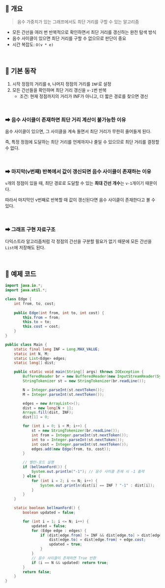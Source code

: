 ## 🔷 개요
> 음수 가중치가 있는 그래프에서도 최단 거리를 구할 수 있는 알고리즘
- 모든 간선을 여러 번 반복적으로 확인하면서 최단 거리를 갱신하는 완전 탐색 방식
- 음수 사이클이 있으면 최단 거리를 구할 수 없으므로 판단이 중요
- 시간 복잡도: `O(v * e)`

<br>

## 🔷 기본 동작
1. 시작 정점의 거리를 `0`, 나머지 정점의 거리를 `INF`로 설정
2. 모든 간선들을 확인하며 최단 거리 갱신을 `v-1`번 반복
   - 조건: 현재 정점까지의 거리가 INF가 아니고, 더 짧은 경로를 찾으면 갱신

<br>

### ➡ 음수 사이클이 존재하면 최단 거리 계산이 불가능한 이유
음수 사이클이 있으면, 그 사이클을 계속 돌면서 최단 거리가 무한히 줄어들게 된다.

즉, 특정 정점에 도달하는 최단 거리를 언제까지나 줄일 수 있으므로 최단 거리를 결정할 수 없다.

<br>

### ➡ 마지막(v번째) 반복에서 값이 갱신되면 음수 사이클이 존재하는 이유
`v`개의 정점이 있을 때, 최단 경로로 도달할 수 있는 **최대 간선 개수**는 `v-1`개이기 때문이다.

따라서 마지막인 v번째로 반복할 때 값이 갱신된다면 음수 사이클이 존재한다고 볼 수 있다.

<br>

### ➡ 그래프 구현 자료구조
다익스트라 알고리즘처럼 각 정점의 간선을 구분할 필요가 없기 때문에 모든 간선을 `List`에 저장해도 된다.

<br>

## 🔷 예제 코드
``` java
import java.io.*;
import java.util.*;

class Edge {
    int from, to, cost;
    
    public Edge(int from, int to, int cost) {
        this.from = from;
        this.to = to;
        this.cost = cost;
    }
}

public class Main {
    static final long INF = Long.MAX_VALUE;
    static int N, M;
    static List<Edge> edges;
    static long[] dist;

    public static void main(String[] args) throws IOException {
        BufferedReader br = new BufferedReader(new InputStreamReader(System.in));
        StringTokenizer st = new StringTokenizer(br.readLine());

        N = Integer.parseInt(st.nextToken());
        M = Integer.parseInt(st.nextToken());

        edges = new ArrayList<>();
        dist = new long[N + 1];
        Arrays.fill(dist, INF);
        dist[1] = 0;

        for (int i = 0; i < M; i++) {
            st = new StringTokenizer(br.readLine());
            int from = Integer.parseInt(st.nextToken());
            int to = Integer.parseInt(st.nextToken());
            int cost = Integer.parseInt(st.nextToken());
            edges.add(new Edge(from, to, cost));
        }

        // 벨만-포드 실행
        if (bellmanFord()) {
            System.out.println("-1"); // 음수 사이클 존재 시 -1 출력
        } else {
            for (int i = 2; i <= N; i++) {
                System.out.println(dist[i] == INF ? "-1" : dist[i]);
            }
        }
    }

    static boolean bellmanFord() {
        boolean updated = false;

        for (int i = 1; i <= N; i++) {
            updated = false;
            for (Edge edge : edges) {
                if (dist[edge.from] != INF && dist[edge.to] > dist[edge.from] + edge.cost) {
                    dist[edge.to] = dist[edge.from] + edge.cost;
                    updated = true;
                }
            }
            // 음수 사이클이 존재하면 True 반환
            if (i == N && updated) return true;
        }
        return false;
    }
}
```
